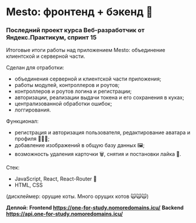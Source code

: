 # **Mesto: фронтенд + бэкенд 📸**

### **Последний проект курса Веб-разработчик от Яндекс.Практикум, спринт 15**

Итоговые итоги работы над приложением Mesto: объединение клиентской и серверной части.

Сделан для отработки:
* объединения серверной и клиентской части приложения;
* работы модулей, контроллеров и роутов;
* контроллеров и роутов логина и регистрации;
* авторизации, реализации выдачи токена и его сохранения в куках;
* централизованной обработки ошибок;
* логгирования.

Функционал:
* регистрация и авторизация пользователя, редактирование аватара и профиля 🙎🏻‍♂️;
* добавление изображений в общую базу данных 🖼️;
* возможность удаления карточки 🗑️, снятия и постановки лайка 💖.

Стек:
* JavaScript, React, React-Router 🦾 
* HTML, CSS

(дисклеймер: орущие коты. Много орущих котов 🙀🙀🙀)

**Деплой:**
**Frontend https://one-for-study.nomoredomains.icu/**
**Backend https://api.one-for-study.nomoredomains.icu/**
